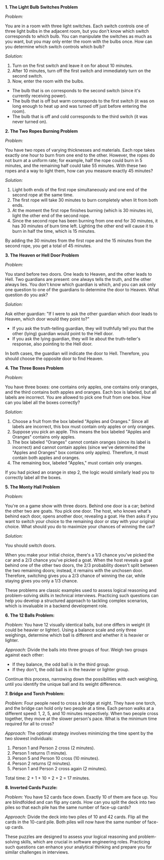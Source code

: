 **1. The Light Bulb Switches Problem**

_Problem:_

You are in a room with three light switches. Each switch controls one of three light bulbs in the adjacent room, but you don't know which switch corresponds to which bulb. You can manipulate the switches as much as you want, but you may only enter the room with the bulbs once. How can you determine which switch controls which bulb?

_Solution:_

1. Turn on the first switch and leave it on for about 10 minutes.
2. After 10 minutes, turn off the first switch and immediately turn on the second switch.
3. Now, enter the room with the bulbs.

- The bulb that is on corresponds to the second switch (since it's currently receiving power).
- The bulb that is off but warm corresponds to the first switch (it was on long enough to heat up and was turned off just before entering the room).
- The bulb that is off and cold corresponds to the third switch (it was never turned on).

**2. The Two Ropes Burning Problem**

_Problem:_

You have two ropes of varying thicknesses and materials. Each rope takes exactly one hour to burn from one end to the other. However, the ropes do not burn at a uniform rate; for example, half the rope could burn in 5 minutes, and the remaining half could take 55 minutes. With these two ropes and a way to light them, how can you measure exactly 45 minutes?

_Solution:_

1. Light both ends of the first rope simultaneously and one end of the second rope at the same time.
2. The first rope will take 30 minutes to burn completely when lit from both ends.
3. At the moment the first rope finishes burning (which is 30 minutes in), light the other end of the second rope.
4. Since the second rope has been burning from one end for 30 minutes, it has 30 minutes of burn time left. Lighting the other end will cause it to burn in half the time, which is 15 minutes.

By adding the 30 minutes from the first rope and the 15 minutes from the second rope, you get a total of 45 minutes.

**3. The Heaven or Hell Door Problem**

_Problem:_

You stand before two doors. One leads to Heaven, and the other leads to Hell. Two guardians are present: one always tells the truth, and the other always lies. You don't know which guardian is which, and you can ask only one question to one of the guardians to determine the door to Heaven. What question do you ask?

_Solution:_

Ask either guardian: "If I were to ask the other guardian which door leads to Heaven, which door would they point to?"

- If you ask the truth-telling guardian, they will truthfully tell you that the other (lying) guardian would point to the Hell door.
- If you ask the lying guardian, they will lie about the truth-teller's response, also pointing to the Hell door.

In both cases, the guardian will indicate the door to Hell. Therefore, you should choose the opposite door to find Heaven.

**4. The Three Boxes Problem**

_Problem:_

You have three boxes: one contains only apples, one contains only oranges, and the third contains both apples and oranges. Each box is labeled, but all labels are incorrect. You are allowed to pick one fruit from one box. How can you label all the boxes correctly?

_Solution:_

1. Choose a fruit from the box labeled "Apples and Oranges." Since all labels are incorrect, this box must contain only apples or only oranges.
2. Suppose you pick an apple. This means the box labeled "Apples and Oranges" contains only apples.
3. The box labeled "Oranges" cannot contain oranges (since its label is incorrect) and cannot contain apples (since we've determined the "Apples and Oranges" box contains only apples). Therefore, it must contain both apples and oranges.
4. The remaining box, labeled "Apples," must contain only oranges.

If you had picked an orange in step 2, the logic would similarly lead you to correctly label all the boxes.

**5. The Monty Hall Problem**

_Problem:_

You're on a game show with three doors. Behind one door is a car; behind the other two are goats. You pick one door. The host, who knows what's behind each door, opens another door, revealing a goat. He then asks if you want to switch your choice to the remaining door or stay with your original choice. What should you do to maximize your chances of winning the car?

_Solution:_

You should switch doors.

When you make your initial choice, there's a 1/3 chance you've picked the car and a 2/3 chance you've picked a goat. When the host reveals a goat behind one of the other two doors, the 2/3 probability doesn't split between the two remaining doors; instead, it remains with the unchosen door. Therefore, switching gives you a 2/3 chance of winning the car, while staying gives you only a 1/3 chance.

These problems are classic examples used to assess logical reasoning and problem-solving skills in technical interviews. Practicing such questions can help you develop a structured approach to tackling complex scenarios, which is invaluable in a backend development role.

**6. The 12 Balls Problem:**

_Problem:_ You have 12 visually identical balls, but one differs in weight (it could be heavier or lighter). Using a balance scale and only three weighings, determine which ball is different and whether it is heavier or lighter.

_Approach:_ Divide the balls into three groups of four. Weigh two groups against each other:

- If they balance, the odd ball is in the third group.
- If they don't, the odd ball is in the heavier or lighter group.

Continue this process, narrowing down the possibilities with each weighing, until you identify the unique ball and its weight difference.

**7. Bridge and Torch Problem:**

_Problem:_ Four people need to cross a bridge at night. They have one torch, and the bridge can hold only two people at a time. Each person walks at a different speed: 1, 2, 5, and 10 minutes respectively. When two people cross together, they move at the slower person's pace. What is the minimum time required for all to cross?

_Approach:_ The optimal strategy involves minimizing the time spent by the two slowest individuals:

1. Person 1 and Person 2 cross (2 minutes).
2. Person 1 returns (1 minute).
3. Person 5 and Person 10 cross (10 minutes).
4. Person 2 returns (2 minutes).
5. Person 1 and Person 2 cross again (2 minutes).

Total time: 2 + 1 + 10 + 2 + 2 = 17 minutes.

**8. Inverted Cards Puzzle:**

_Problem:_ You have 52 cards face down. Exactly 10 of them are face up. You are blindfolded and can flip any cards. How can you split the deck into two piles so that each pile has the same number of face-up cards?

_Approach:_ Divide the deck into two piles of 10 and 42 cards. Flip all the cards in the 10-card pile. Both piles will now have the same number of face-up cards.

These puzzles are designed to assess your logical reasoning and problem-solving skills, which are crucial in software engineering roles. Practicing such questions can enhance your analytical thinking and prepare you for similar challenges in interviews.

